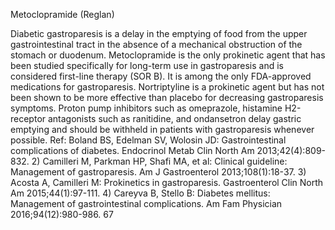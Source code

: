 Metoclopramide (Reglan)

Diabetic gastroparesis is a delay in the emptying of food from the upper gastrointestinal tract in the absence
of a mechanical obstruction of the stomach or duodenum. Metoclopramide is the only prokinetic agent that
has been studied specifically for long-term use in gastroparesis and is considered first-line therapy (SOR
B). It is among the only FDA-approved medications for gastroparesis. Nortriptyline is a prokinetic agent
but has not been shown to be more effective than placebo for decreasing gastroparesis symptoms. Proton
pump inhibitors such as omeprazole, histamine H2-receptor antagonists such as ranitidine, and ondansetron
delay gastric emptying and should be withheld in patients with gastroparesis whenever possible.
Ref: Boland BS, Edelman SV, Wolosin JD: Gastrointestinal complications of diabetes. Endocrinol Metab Clin North Am
2013;42(4):809-832. 2) Camilleri M, Parkman HP, Shafi MA, et al: Clinical guideline: Management of gastroparesis. Am
J Gastroenterol 2013;108(1):18-37. 3) Acosta A, Camilleri M: Prokinetics in gastroparesis. Gastroenterol Clin North Am
2015;44(1):97-111. 4) Careyva B, Stello B: Diabetes mellitus: Management of gastrointestinal complications. Am Fam
Physician 2016;94(12):980-986.
67